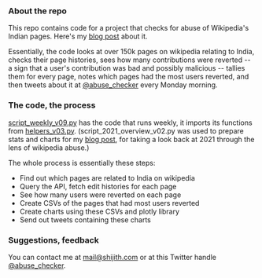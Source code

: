 ### About the repo 

This repo contains code for a project that checks for abuse of Wikipedia's Indian pages. Here's my [blog post](https://shijith.com/blog/wikipedia-page-abuse/) about it.

Essentially, the code looks at over 150k pages on wikipedia relating to India, checks their page histories, sees how many contributions were reverted -- a sign that a user's contribution was bad and possibly malicious -- tallies them for every page, notes which pages had the most users reverted, and then tweets about it at [@abuse_checker](https://twitter.com/abuse_checker) every Monday morning.

### The code, the process

[script_weekly_v09.py](script_weekly_v09.py) has the code that runs weekly, it imports its functions from [helpers_v03.py](helpers_v03.py). (script_2021_overview_v02.py was used to prepare stats and charts for my [blog post](https://shijith.com/blog/wikipedia-page-abuse/), for taking a look back at 2021 through the lens of wikipedia abuse.)

The whole process is essentially these steps:
* Find out which pages are related to India on wikipedia
* Query the API, fetch edit histories for each page
* See how many users were reverted on each page
* Create CSVs of the pages that had most users reverted
* Create charts using these CSVs and plotly library 
* Send out tweets containing these charts 

### Suggestions, feedback
You can contact me at mail@shijith.com or at this Twitter handle [@abuse_checker](https://twitter.com/abuse_checker).
